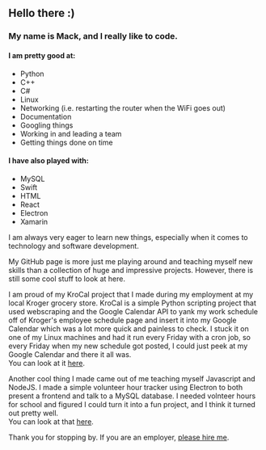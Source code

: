 ## **Hello there :)**

### My name is Mack, and I really like to code.

#### I am pretty good at:
  - Python
  - C++
  - C#
  - Linux
  - Networking (i.e. restarting the router when the WiFi goes out)
  - Documentation
  - Googling things
  - Working in and leading a team
  - Getting things done on time

#### I have also played with:
  - MySQL
  - Swift
  - HTML
  - React
  - Electron
  - Xamarin

I am always very eager to learn new things, especially when it comes to technology and software development.

My GitHub page is more just me playing around and teaching myself new skills than a collection of huge and impressive projects.
However, there is still some cool stuff to look at here.

I am proud of my KroCal project that I made during my employment at my local Kroger grocery store.  KroCal is a simple Python scripting project that used webscraping and
the Google Calendar API to yank my work schedule off of Kroger's employee schedule page and insert it into my Google Calendar which was a lot more quick and painless to check.
I stuck it on one of my Linux machines and had it run every Friday with a cron job, so every Friday when my new schedule got posted, I could just peek at my Google Calendar and
there it all was.  
You can look at it [here](https://github.com/mackhack321/KroCal).

Another cool thing I made came out of me teaching myself Javascript and NodeJS.  I made a simple volunteer hour tracker using Electron to both present a frontend and talk
to a MySQL database.  I needed volnteer hours for school and figured I could turn it into a fun project, and I think it turned out pretty well.  
You can look at that [here](https://github.com/mackhack321/nhshours).

Thank you for stopping by.  If you are an employer, [please hire me](https://www.linkedin.com/in/mack-stanley-674919190/).
